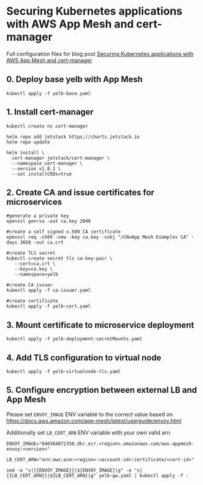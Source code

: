 # Securing Kubernetes applications with AWS App Mesh and cert-manager

Full configuration files for blog post [Securing Kubernetes applications with AWS App Mesh and cert-manager](https://aws.amazon.com/blogs/containers/securing-kubernetes-applications-with-aws-app-mesh-and-cert-manager/)

## 0. Deploy base yelb with App Mesh

`kubectl apply -f yelb-base.yaml`

## 1. Install cert-manager

```
kubectl create ns cert-manager

helm repo add jetstack https://charts.jetstack.io
helm repo update
 
helm install \
  cert-manager jetstack/cert-manager \
  --namespace cert-manager \
  --version v1.8.1 \
  --set installCRDs=true
```

## 2. Create CA and issue certificates for microservices

```
#generate a private key
openssl genrsa -out ca.key 2048
 
#create a self signed x.509 CA certificate
openssl req -x509 -new -key ca.key -subj "/CN=App Mesh Examples CA" -days 3650 -out ca.crt

#create TLS secret
kubectl create secret tls ca-key-pair \
   --cert=ca.crt \
   --key=ca.key \
   --namespace=yelb

#create CA issuer
kubectl apply -f ca-issuer.yaml

#create certificate
kubectl apply -f yelb-cert.yaml
```

## 3. Mount certificate to microservice deployment 

`kubectl apply -f yelb-deployment-secretMounts.yaml`

## 4. Add TLS configuration to virtual node

`kubectl apply -f yelb-virtualnode-tls.yaml`

## 5. Configure encryption between external LB and App Mesh

Please set `ENVOY_IMAGE` ENV variable to the correct value based on https://docs.aws.amazon.com/app-mesh/latest/userguide/envoy.html

Additionally set `LB_CERT_ARN` ENV variable with your own valid arn.

```
ENVOY_IMAGE="840364872350.dkr.ecr.<region>.amazonaws.com/aws-appmesh-envoy:<version>"

LB_CERT_ARN="arn:aws:acm:<region>:<account-id>:certificate/<cert-id>"

sed -e "s|{{ENVOY_IMAGE}}|${ENVOY_IMAGE}|g" -e "s|{{LB_CERT_ARN}}|${LB_CERT_ARN}|g" yelb-gw.yaml | kubectl apply -f -
```
